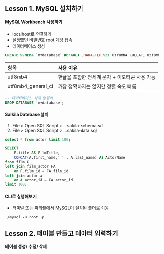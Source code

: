 ## Lesson 1. MySQL 설치하기

#### MySQL Workbench 사용하기

- localhost로 연결하기
- 설정했던 비밀번호 root 계정 접속
- 데이터베이스 생성
```sql
CREATE SCHEMA `mydatabase` DEFAULT CHARACTER SET utf8mb4 COLLATE utf8mb4_general_ci ;
```
|항목|사용 이유|
|:---|:---|
|utf8mb4|한글을 포함한 전세계 문자 + 이모티콘 사용 가능|
|utf8mb4_general_ci|가장 정확하지는 않지만 정렬 속도 빠름|

```sql
-- 데이터베이스 삭제 명령어
DROP DATABASE `mydatabase`;
```

#### Salkila Datebase 설치

1. File > Open SQL Script > ...sakila-schema.sql
2. File > Open SQL Script > ...sakila-data.sql

```sql
select * from actor limit 100;
```

```sql
SELECT
	F.title AS FilmTitle,
    CONCAT(A.first_name,' ' , A.last_name) AS ActorName
from film F
left join film_actor FA
	on F.film_id = FA.film_id
left join actor A
	on A.actor_id = FA.actor_id
limit 100;

```

#### CLI로 실행해보기

- 터미널 또는 파워쉘에서 MySQL이 설치된 폴더로 이동

```
./mysql -u root -p
```

## Lesson 2. 테이블 만들고 데아터 입력하기

#### 테이블 생성/ 수정/ 삭제